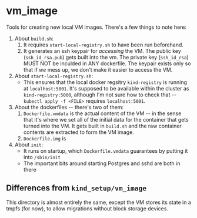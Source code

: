 # vm_image

Tools for creating new local VM images. There's a few things to note here:

1. About `build.sh`:
   1. It requires `start-local-registry.sh` to have been run beforehand.
   2. It generates an ssh keypair for *accessing* the VM. The public key (`ssh_id_rsa.pub`) gets
      built into the vm. The private key (`ssh_id_rsa`) MUST NOT be inculded in ANY dockerfile. The
      keypair exists only so that if *we* mess up, we don't make it easier to access the VM.
2. About `start-local-registry.sh`:
   * This ensures that the local docker regsitry `kind-registry` is running at `localhost:5001`. It's
     supposed to be available within the cluster as `kind-registry:5000`, although I'm not sure how
     to check that -- `kubectl apply -f <FILE>` requires `localhost:5001`.
3. About the dockerfiles -- there's two of them:
   1. `Dockerfile.vmdata` is the actual content of the VM -- in the sense that it's where we set all
      of the initial data for the container that gets turned into the VM. It gets built in `build.sh`
      and the raw container contents are extracted to form the VM image.
   2. `Dockerfile.img` is 
4. About `init`:
   * It runs on startup, which `Dockerfile.vmdata` guarantees by putting it into `/sbin/init`
   * The important bits around starting Postgres and sshd are both in there

## Differences from `kind_setup/vm_image`

This directory is almost entirely the same, except the VM stores its state in a tmpfs (for now), to
allow migrations without block storage devices.
